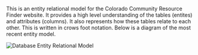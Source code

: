 This is an entity relational model for the Colorado Community Resource Finder website. It provides
a high level understanding of the tables (entites) and attributes (columns). It also represents how these tables relate to each other. This is written in crows foot notation. Below is a diagram of the most recent entity model.

![Database Entity Relational Model][def]



[def]: /Resouce_Finder_DB/ResourceFinder_ERDiagram_v1.1.png